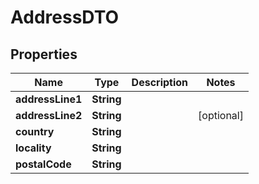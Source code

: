 # AddressDTO

## Properties
Name | Type | Description | Notes
------------ | ------------- | ------------- | -------------
**addressLine1** | **String** |  | 
**addressLine2** | **String** |  |  [optional]
**country** | **String** |  | 
**locality** | **String** |  | 
**postalCode** | **String** |  | 
